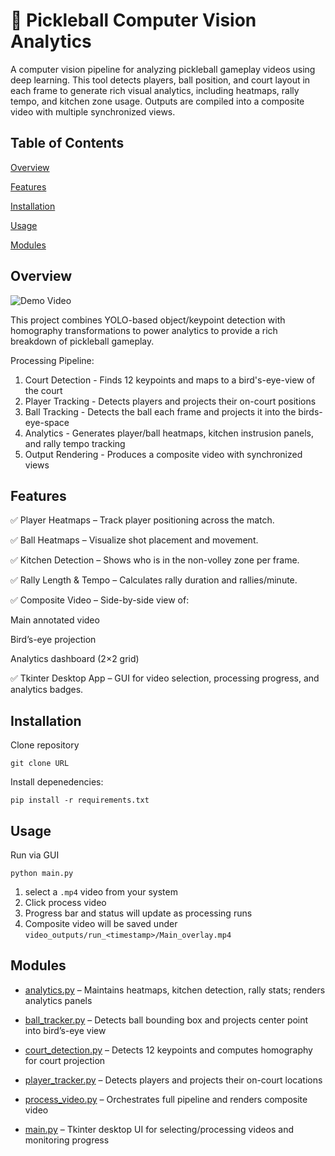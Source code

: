# 🏓 Pickleball Computer Vision Analytics
A computer vision pipeline for analyzing pickleball gameplay videos using deep learning. This tool detects players, ball position, and court layout in each frame to generate rich visual analytics, including heatmaps, rally tempo, and kitchen zone usage. Outputs are compiled into a composite video with multiple synchronized views.

## Table of Contents
[Overview](#overview)

[Features](#features)

[Installation](#installation)

[Usage](#usage)

[Modules](#modules)

## Overview

![Demo Video](https://youtu.be/NBn5zAptNPo)

This project combines YOLO-based object/keypoint detection with homography transformations to power analytics to provide a rich breakdown of pickleball gameplay.

Processing Pipeline:

1. Court Detection - Finds 12 keypoints and maps to a bird's-eye-view of the court
2. Player Tracking - Detects players and projects their on-court positions
3. Ball Tracking - Detects the ball each frame and projects it into the birds-eye-space
4. Analytics - Generates player/ball heatmaps, kitchen instrusion panels, and rally tempo tracking
5. Output Rendering - Produces a composite video with synchronized views
## Features
✅ Player Heatmaps – Track player positioning across the match.

✅ Ball Heatmaps – Visualize shot placement and movement.

✅ Kitchen Detection – Shows who is in the non-volley zone per frame.

✅ Rally Length & Tempo – Calculates rally duration and rallies/minute.

✅ Composite Video – Side-by-side view of:

Main annotated video

Bird’s-eye projection

Analytics dashboard (2×2 grid)

✅ Tkinter Desktop App – GUI for video selection, processing progress, and analytics badges.
## Installation
Clone repository
```
git clone URL
```

Install depenedencies:
```
pip install -r requirements.txt
```
## Usage
Run via GUI
```
python main.py
```

1. select a ```.mp4``` video from your system
2. Click process video
3. Progress bar and status will update as processing runs
4. Composite video will be saved under ```video_outputs/run_<timestamp>/Main_overlay.mp4```
## Modules
- [analytics.py](./analytics.py) – Maintains heatmaps, kitchen detection, rally stats; renders analytics panels

- [ball_tracker.py](./ball_tracker.py) – Detects ball bounding box and projects center point into bird’s-eye view

- [court_detection.py](./court_detection.py) – Detects 12 keypoints and computes homography for court projection

- [player_tracker.py](./player_tracker.py) – Detects players and projects their on-court locations

- [process_video.py](./process_video.py) – Orchestrates full pipeline and renders composite video

- [main.py](./main.py) – Tkinter desktop UI for selecting/processing videos and monitoring progress


